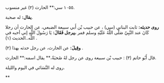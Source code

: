 ١٠٥٥ سي:** الحارث (٢) غير منسوب.

**يقال:** له صحبة.

**روى حديثه:** ثابت البناني (سي) ، عن حبيب بْن أَبي سبيعة الضبعي، عن الحارث أن رجلا كَانَ عند النَّبِيّ صَلَّى اللَّهُ عَلَيْهِ وسلم فمر به**رجل فَقَالَ:** يَا رَسُولَ اللَّهِ إني أحبه في اللَّه..الحديث (١) .

**وقِيلَ:** عن الحارث، عن رجل حدثه بهذا (٢) .

قال أَبُو حاتم (٣) : حبيب بْن سبيعة روى عن رجل لهُ صُحبَةٌ،** يقال اسمه:** الحارث.

روى له النَّسَائي في اليوم والليلة.

**